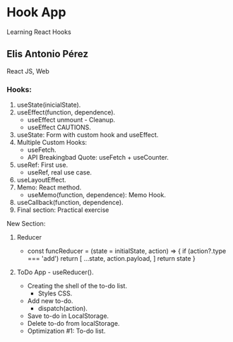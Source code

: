 # Hook App

Learning React Hooks

## Elis Antonio Pérez

React JS, Web

### Hooks:

1. useState(inicialState).
2. useEffect(function, dependence).
   - useEffect unmount - Cleanup.
   - useEffect CAUTIONS.
3. useState: Form with custom hook and useEffect.
4. Multiple Custom Hooks:
   - useFetch.
   - API Breakingbad Quote: useFetch + useCounter.
5. useRef: First use.
   - useRef, real use case.
6. useLayoutEffect.
7. Memo: React method.
   - useMemo(function, dependence): Memo Hook.
8. useCallback(function, dependence).
9. Final section: Practical exercise

New Section:
1. Reducer
   - const funcReducer = (state = initialState, action) => {
      if (action?.type === 'add')
      return [
         ...state,
         action.payload,
      ]
      return state
   }

2. ToDo App - useReducer().
   - Creating the shell of the to-do list.
      - Styles CSS.
   - Add new to-do.
      - dispatch(action).
   - Save to-do in LocalStorage.
   - Delete to-do from localStorage.
   - Optimization #1: To-do list.